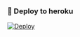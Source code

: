 ### 🚀 Deploy to heroku
[![Deploy](https://www.herokucdn.com/deploy/button.svg)](https://heroku.com/deploy?template=https://github.com/HusuYekdi/yassbott)
